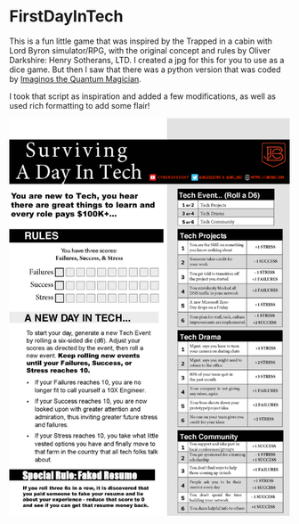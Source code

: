 # FirstDayInTech

This is a fun little game that was inspired by the Trapped in a cabin with Lord Byron simulator/RPG, with the original concept and rules by Oliver Darkshire: Henry Sotherans, LTD.
I created a jpg for this for you to use as a dice game. But then I saw that there was a python version that was coded by [Imaginos the Quantum Magician](https://github.com/TheQuantumMagician/byron_gh/blob/main/byron_gh.py).

I took that script as inspiration and added a few modifications, as well as used rich formatting to add some flair!

![diagram](https://raw.githubusercontent.com/JohnBreth/FirstDayInTech/master/firstdayintech.png)

